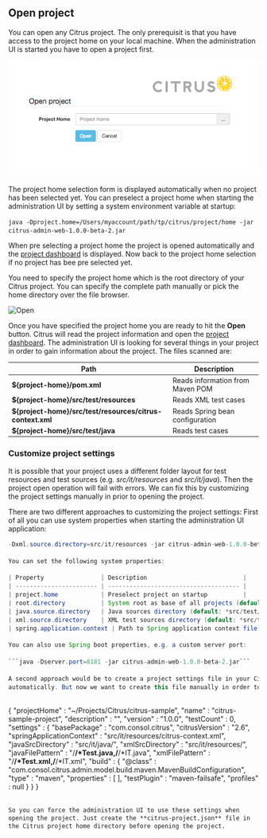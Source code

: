 ## Open project

You can open any Citrus project. The only prerequisit is that you have access to the project home on your local machine. When the administration UI is
started you have to open a project first.

![Open](screenshots/project-open.png)

The project home selection form is displayed automatically when no project has been selected yet. You can preselect a project home when starting the administration UI
by setting a system environment variable at startup:

```java -Dproject.home=/Users/myaccount/path/tp/citrus/project/home -jar citrus-admin-web-1.0.0-beta-2.jar```

When pre selecting a project home the project is opened automatically and the [project dashboard](project-dashboard.md) is displayed. Now back to the project home selection if no project has bee pre selected yet.

You need to specify the project home which is the root directory of your Citrus project. You can specify the complete path manually or pick the home directory over the file browser.

![Open](screenshots/project-home.png)

Once you have specified the project home you are ready to hit the **Open** button. Citrus will read the project information and open the [project dashboard](project-dashboard.md). The administration UI is looking
for several things in your project in order to gain information about the project. The files scanned are:

| Path                    | Description                           |
| ----------------------- | ------------------------------------- |
| **${project-home}/pom.xml** | Reads information from Maven POM  |
| **${project-home}/src/test/resources** | Reads XML test cases   |
| **${project-home}/src/test/resources/citrus-context.xml** | Reads Spring bean configuration |
| **${project-home}/src/test/java** | Reads test cases |

### Customize project settings

It is possible that your project uses a different folder layout for test resources and test sources (e.g. *src/it/resources* and *src/it/java*). Then the project open operation will fail with errors. We can fix this by customizing the project settings
manually in prior to opening the project. 

There are two different approaches to customizing the project settings: First of all you can use system properties when starting the administration UI application:

```java -Dproject.home=/Users/myaccount/path/tp/citrus/project/home -Djava.source.directory=src/it/java 
-Dxml.source.directory=src/it/resources -jar citrus-admin-web-1.0.0-beta-2.jar```

You can set the following system properties:

| Property                | Description                           |
| ----------------------- | ------------------------------------- |
| project.home            | Preselect project on startup          |
| root.directory          | System root as base of all projects (default: user home directory) |
| java.source.directory   | Java sources directory (default: *src/test/java*)         |
| xml.source.directory    | XML test sources directory (default: *src/test/resources*) |
| spring.application.context | Path to Spring application context file (default: *src/test/resources/citrus-context.xml*) |

You can also use Spring boot properties, e.g. a custom server port:

```java -Dserver.port=8181 -jar citrus-admin-web-1.0.0-beta-2.jar```

A second approach would be to create a project settings file in your Citrus project root directory. The project settings are stored in a file called **citrus-project.json**. When you open a Citrus project for the first time the administration UI creates this project settings file
automatically. But now we want to create this file manually in order to set custom directories and settings prior to opening the project. The setting file uses JSON data format and looks like this:
 
```
{
  "projectHome" : "~/Projects/Citrus/citrus-sample",
  "name" : "citrus-sample-project",
  "description" : "",
  "version" : "1.0.0",
  "testCount" : 0,
  "settings" : {
    "basePackage" : "com.consol.citrus",
    "citrusVersion" : "2.6",
    "springApplicationContext" : "src/it/resources/citrus-context.xml",
    "javaSrcDirectory" : "src/it/java/",
    "xmlSrcDirectory" : "src/it/resources/",
    "javaFilePattern" : "/**/*Test.java,/**/*IT.java",
    "xmlFilePattern" : "/**/*Test.xml,/**/*IT.xml",
    "build" : {
      "@class" : "com.consol.citrus.admin.model.build.maven.MavenBuildConfiguration",
      "type" : "maven",
      "properties" : [ ],
      "testPlugin" : "maven-failsafe",
      "profiles" : null
    }
  }
}
```

So you can force the administration UI to use these settings when opening the project. Just create the **citrus-project.json** file in the Citrus project home directory before opening the project. 
